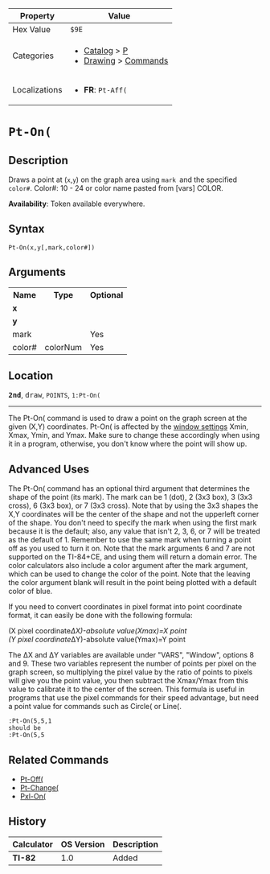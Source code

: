 | Property      | Value |
|---------------|-------|
| Hex Value     | `$9E`|
| Categories    | <ul><li>[Catalog](<../categories/Catalog.md>) > [P](<../categories/Catalog.md#P>)</li><li>[Drawing](<../categories/Drawing.md>) > [Commands](<../categories/Drawing.md#Commands>)</li></ul> |
| Localizations | <ul><li><b>FR</b>: `Pt-Aff(`</li></ul> |

# `Pt-On(`

## Description
Draws a point at (`x`,`y`) on the graph area using `mark `and the specified `color#`.
Color#: 10 - 24 or color name pasted from [vars] COLOR.


<b>Availability</b>: Token available everywhere.

## Syntax
`Pt-On(x,y[,mark,color#])`

## Arguments
<table>
<tr><th>Name</th><th>Type</th><th>Optional</th></tr>

<tr><td><b>x</b></td><td></td><td></td></tr>

<tr><td><b>y</b></td><td></td><td></td></tr>

<tr><td>mark</td><td></td><td>Yes</td></tr>

<tr><td>color#</td><td>colorNum</td><td>Yes</td></tr>

</table>

## Location
<tt><kbd><b>2nd</b></kbd></tt>, <kbd>draw</kbd>, `POINTS`, `1:Pt-On(`
<hr>

The Pt-On( command is used to draw a point on the graph screen at the given (X,Y) coordinates. Pt-On( is affected by the [window settings](system-variables#window) Xmin, Xmax, Ymin, and Ymax. Make sure to change these accordingly when using it in a program, otherwise, you don't know where the point will show up.

## Advanced Uses

The Pt-On( command has an optional third argument that determines the shape of the point (its mark). The mark can be 1 (dot), 2 (3x3 box), 3 (3x3 cross), 6 (3x3 box), or 7 (3x3 cross). Note that by using the 3x3 shapes the X,Y coordinates will be the center of the shape and not the upperleft corner of the shape. You don't need to specify the mark when using the first mark because it is the default; also, any value that isn't 2, 3, 6, or 7 will be treated as the default of 1. Remember to use the same mark when turning a point off as you used to turn it on. Note that the mark arguments 6 and 7 are not supported on the TI-84+CE, and using them will return a domain error. The color calculators also include a color argument after the mark argument, which can be used to change the color of the point. Note that the leaving the color argument blank will result in the point being plotted with a default color of blue.

If you need to convert coordinates in pixel format into point coordinate format, it can easily be done with the following formula:

(X pixel coordinate*ΔX)-absolute value(Xmax)=X point  
(Y pixel coordinate*ΔY)-absolute value(Ymax)=Y point

The ΔX and ΔY variables are available under "VARS", "Window", options 8 and 9. These two variables represent the number of points per pixel on the graph screen, so multiplying the pixel value by the ratio of points to pixels will give you the point value, you then subtract the Xmax/Ymax from this value to calibrate it to the center of the screen. This formula is useful in programs that use the pixel commands for their speed advantage, but need a point value for commands such as Circle( or Line(.

```ti-basic
:Pt-On(5,5,1
should be
:Pt-On(5,5
```

## Related Commands

*   [Pt-Off(](Pt-Off\(.md)
*   [Pt-Change(](Pt-Change\(.md)
*   [Pxl-On(](Pxl-On\(.md)

## History
| Calculator | OS Version | Description |
|------------|------------|-------------|
| <b>TI-82</b> | 1.0 | Added |


